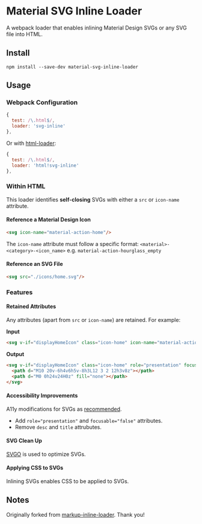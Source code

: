 # Material SVG Inline Loader

A webpack loader that enables inlining Material Design SVGs or any SVG file into HTML.

## Install

`npm install --save-dev material-svg-inline-loader`


## Usage

### Webpack Configuration

```js
{
  test: /\.html$/,
  loader: 'svg-inline'
},
```

Or with [html-loader](https://github.com/webpack-contrib/html-loader):

```js
{
  test: /\.html$/,
  loader: 'html!svg-inline'
},
```

### Within HTML

This loader identifies **self-closing** SVGs with either a `src` or `icon-name` attribute.

#### Reference a Material Design Icon

```html
<svg icon-name="material-action-home"/>
```

The `icon-name` attribute must follow a specific format: `<material>-<category>-<icon_name>` e.g. `material-action-hourglass_empty`

#### Reference an SVG File

```html
<svg src="./icons/home.svg"/>
```

### Features

#### Retained Attributes

Any attributes (apart from `src` or `icon-name`) are retained. For example:

**Input** 
```html
<svg v-if="displayHomeIcon" class="icon-home" icon-name="material-action-home" />
```

**Output** 
```html
<svg v-if="displayHomeIcon" class="icon-home" role="presentation" focusable="false" fill="#000000" height="24" viewBox="0 0 24 24" width="24" xmlns="http://www.w3.org/2000/svg">
  <path d="M10 20v-6h4v6h5v-8h3L12 3 2 12h3v8z"></path>
  <path d="M0 0h24v24H0z" fill="none"></path>
</svg>
```

#### Accessibility Improvements

A11y modifications for SVGs as [recommended](http://haltersweb.github.io/Accessibility/svg.html).

* Add `role="presentation"` and `focusable="false"` attributes.
* Remove `desc` and `title` attrubutes.

#### SVG Clean Up

[SVGO](https://github.com/svg/svgo) is used to optimize SVGs.

#### Applying CSS to SVGs

Inlining SVGs enables CSS to be applied to SVGs.


## Notes

Originally forked from [markup-inline-loader](https://github.com/asnowwolf/markup-inline-loader). Thank you!
